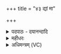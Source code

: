 +++
title = "४३ द्यां मा"

+++
<details><summary>पदपाठः - दयानन्दादि</summary>

द्याम्। मा। ले॒खीः॒। अ॒न्तरि॑क्षम्। मा। हि॒ँसीः॒। पृ॒थि॒व्या। सम्। भ॒व॒। अयम्। हि। त्वा॒। स्वधि॑ति॒रिति॒ स्वऽधि॑तिः। तेति॑जानः। प्र॒णि॒नाय॑ प्र॒ति॒नायेति॑ प्रऽनि॒नाय॑। म॒ह॒ते। सौभ॑गाय। अतः॑। त्वम्। दे॒व॒। व॒न॒स्प॒ते॒। श॒तवल्श॒ इति॑ श॒तऽव॑ल्शः। वि। रो॒ह॒। स॒हस्र॑वल्शा॒ इति॑ स॒हस्र॑ऽवल्शाः। वि। व॒यम्। रु॒हे॒म॒। ४३।
</details>

<details><summary>महीधरः</summary>

म० 'द्यां मा लेखीरिति पतन्तमभिमन्त्रयते' (का० ६ । १।१६) इति । हे यूपवृक्ष, द्यां द्युलोकं त्वं मा लेखीः माहिंसीः । 'लिख अक्षरविन्यासे' इह तु हिंसार्थः । अन्तरिक्षं च मा हिंसीः। पृथिव्या सह संभव सङ्गतो भव । यूपस्य वज्ररूपत्वाल्लोकानां शान्तिराशास्यत इति भावः । 'अयᳪं᳭हि त्वेति शोधनमभिमन्त्रणशेषो वा सविशेषोपदेशादिति' (का० ६ । १ । १८-१९) हि यस्मात् हे छिन्नवृक्ष, तेतिजानोऽतितीक्ष्णोऽयं स्वधितिः कुठारो महते सौभगाय सौभाग्याय दर्शनीयत्वाय । यद्वा सुभगो यज्ञः स एव सौभगः स्वार्थेऽण् । यज्ञाय त्वां प्रणिनाय प्रणयति यूपत्वं प्रापयति । 'छन्दसि लुङ्लङ्लिटः' (पा० ३ । ४ । ६) इति वर्तमाने लिट् । 'तिज निशाने' अस्माद्यङन्ताच्छानचि तेतिजान इति रूपम् । अतस्त्वया छेदान्न भेतव्यमिति भावः । अतस्त्वमित्यावृश्चने जुहोति यूपे वेति' ( का० ६।१। २०-२१)। हे देव वनस्पते, अतोऽस्मात्स्थाणोः त्वं शतवल्शः बह्वङ्कुरः सन् विरोह विशेषेण जायस्व । वयं च सहस्रवल्शाः पुत्रपौत्रादिभिर्बहुशाखोपेता विरुहेम प्रजायेमहि ॥ ४३ ॥  
श्रीमन्महीधरकृते वेददीपे मनोरमे। आतिथ्यात्स्थाणुहोमान्तः पञ्चमोऽध्याय ईरितः ॥५॥  
इति माध्यन्दिनीयायां वाजसनेयिसंहितायां पञ्चमोऽध्यायः ॥५॥
</details>

<details><summary>अधिमन्त्रम् (VC)</summary>

- यज्ञो देवता
- आगस्त्य ऋषिः
- ब्राह्मी त्रिष्टुप्
- धैवतः
</details>